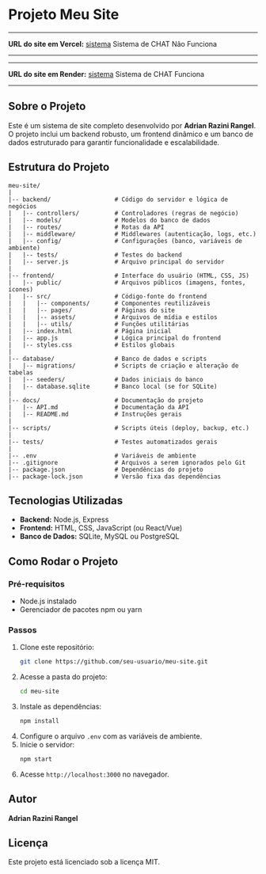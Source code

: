 

# Projeto Meu Site

---

**URL do site em Vercel:** [sistema](https://sistema-gray.vercel.app/#)  Sistema de CHAT Não Funciona 

---

---

**URL do site em Render:** [sistema](https://sistema-37du.onrender.com/)  Sistema de CHAT Funciona

---

## Sobre o Projeto
Este é um sistema de site completo desenvolvido por **Adrian Razini Rangel**. O projeto inclui um backend robusto, um frontend dinâmico e um banco de dados estruturado para garantir funcionalidade e escalabilidade.

## Estrutura do Projeto

```
meu-site/
|
|-- backend/                  # Código do servidor e lógica de negócios
|   |-- controllers/          # Controladores (regras de negócio)
|   |-- models/               # Modelos do banco de dados
|   |-- routes/               # Rotas da API
|   |-- middleware/           # Middlewares (autenticação, logs, etc.)
|   |-- config/               # Configurações (banco, variáveis de ambiente)
|   |-- tests/                # Testes do backend
|   |-- server.js             # Arquivo principal do servidor
|
|-- frontend/                 # Interface do usuário (HTML, CSS, JS)
|   |-- public/               # Arquivos públicos (imagens, fontes, ícones)
|   |-- src/                  # Código-fonte do frontend
|   |   |-- components/       # Componentes reutilizáveis
|   |   |-- pages/            # Páginas do site
|   |   |-- assets/           # Arquivos de mídia e estilos
|   |   |-- utils/            # Funções utilitárias
|   |-- index.html            # Página inicial
|   |-- app.js                # Lógica principal do frontend
|   |-- styles.css            # Estilos globais
|
|-- database/                 # Banco de dados e scripts
|   |-- migrations/           # Scripts de criação e alteração de tabelas
|   |-- seeders/              # Dados iniciais do banco
|   |-- database.sqlite       # Banco local (se for SQLite)
|
|-- docs/                     # Documentação do projeto
|   |-- API.md                # Documentação da API
|   |-- README.md             # Instruções gerais
|
|-- scripts/                  # Scripts úteis (deploy, backup, etc.)
|
|-- tests/                    # Testes automatizados gerais
|
|-- .env                      # Variáveis de ambiente
|-- .gitignore                # Arquivos a serem ignorados pelo Git
|-- package.json              # Dependências do projeto
|-- package-lock.json         # Versão fixa das dependências
```

## Tecnologias Utilizadas
- **Backend:** Node.js, Express
- **Frontend:** HTML, CSS, JavaScript (ou React/Vue)
- **Banco de Dados:** SQLite, MySQL ou PostgreSQL

## Como Rodar o Projeto
### Pré-requisitos
- Node.js instalado
- Gerenciador de pacotes npm ou yarn

### Passos
1. Clone este repositório:
   ```sh
   git clone https://github.com/seu-usuario/meu-site.git
   ```
2. Acesse a pasta do projeto:
   ```sh
   cd meu-site
   ```
3. Instale as dependências:
   ```sh
   npm install
   ```
4. Configure o arquivo `.env` com as variáveis de ambiente.
5. Inicie o servidor:
   ```sh
   npm start
   ```
6. Acesse `http://localhost:3000` no navegador.

## Autor
**Adrian Razini Rangel**

## Licença
Este projeto está licenciado sob a licença MIT.
